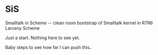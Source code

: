 # SiS
Smalltalk in Scheme -- clean room bootstrap of Smalltalk kernel in R7R6 Larceny Scheme


Just a start.  Nothing here to see yet.

Baby steps to see how far I can push this..
